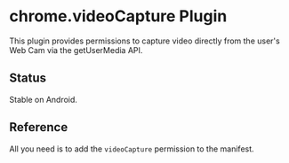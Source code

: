 # chrome.videoCapture Plugin

This plugin provides permissions to capture video directly from the user's Web Cam via the getUserMedia API.

## Status

Stable on Android.

## Reference

All you need is to add the `videoCapture` permission to the manifest.
